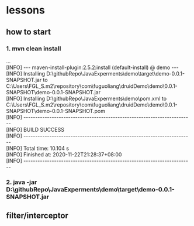 # lessons
## how to start
### 1. mvn clean install
...  
[INFO] --- maven-install-plugin:2.5.2:install (default-install) @ demo ---  
[INFO] Installing D:\githubRepo\JavaExperments\demo\target\demo-0.0.1-SNAPSHOT.jar to C:\Users\FGL_S\.m2\repository\com\fuguoliang\druidDemo\demo\0.0.1-SNAPSHOT\demo-0.0.1-SNAPSHOT.jar  
[INFO] Installing D:\githubRepo\JavaExperments\demo\pom.xml to C:\Users\FGL_S\.m2\repository\com\fuguoliang\druidDemo\demo\0.0.1-SNAPSHOT\demo-0.0.1-SNAPSHOT.pom  
[INFO] ------------------------------------------------------------------------  
[INFO] BUILD SUCCESS  
[INFO] ------------------------------------------------------------------------  
[INFO] Total time:  10.104 s  
[INFO] Finished at: 2020-11-22T21:28:37+08:00  
[INFO] ------------------------------------------------------------------------  

### 2. java -jar D:\githubRepo\JavaExperments\demo\target\demo-0.0.1-SNAPSHOT.jar

## filter/interceptor
